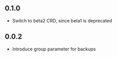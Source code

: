 ## 0.1.0

- Switch to beta2 CRD, since beta1 is deprecated

## 0.0.2

- Introduce group parameter for backups
